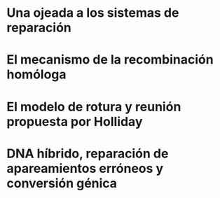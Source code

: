 # Una ojeada a los sistemas de reparación
# El mecanismo de la recombinación homóloga
# El modelo de rotura y reunión propuesta por Holliday
# DNA híbrido, reparación de apareamientos erróneos y conversión génica